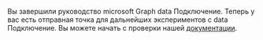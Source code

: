 <!-- markdownlint-disable MD002 MD041 -->

Вы завершили руководство microsoft Graph data Подключение. Теперь у вас есть отправная точка для дальнейших экспериментов с data Подключение. Вы можете начать с проверки нашей [документации](/graph/data-connect-concept-overview).
